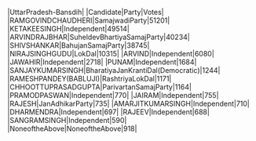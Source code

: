  
|UttarPradesh-Bansdih|
|Candidate|Party|Votes|
|RAMGOVINDCHAUDHERI|SamajwadiParty|51201|
|KETAKEESINGH|Independent|49514|
|ARVINDRAJBHAR|SuheldevBhartiyaSamajParty|40234|
|SHIVSHANKAR|BahujanSamajParty|38745|
|NIRAJSINGHGUDU|LokDal|10315|
|ARVIND|Independent|6080|
|JAWAHIR|Independent|2718|
|PUNAM|Independent|1684|
|SANJAYKUMARSINGH|BharatiyaJanKrantiDal(Democratic)|1244|
|RAMESHPANDEY(BABLUJI)|RashtriyaLokDal|1171|
|CHHOOTTUPRASADGUPTA|ParivartanSamajParty|1164|
|PRAMODPASWAN|Independent|770|
|JAIRAM|Independent|755|
|RAJESH|JanAdhikarParty|735|
|AMARJITKUMARSINGH|Independent|710|
|DHARMENDRA|Independent|697|
|RAJEEV|Independent|688|
|SANGRAMSINGH|Independent|590|
|NoneoftheAbove|NoneoftheAbove|918|
